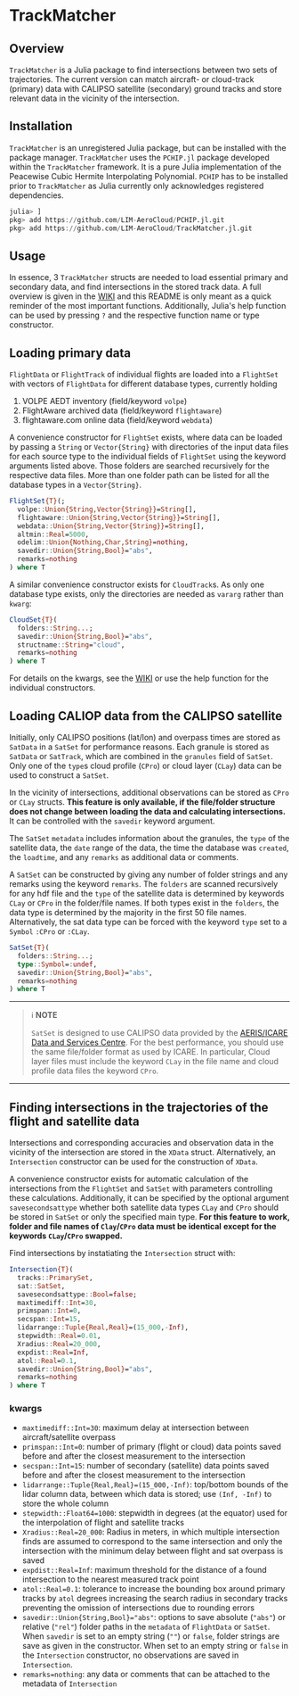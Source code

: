 TrackMatcher
============

Overview
--------

`TrackMatcher` is a Julia package to find intersections between two sets of trajectories.
The current version can match aircraft- or cloud-track (primary) data with CALIPSO satellite 
(secondary) ground tracks and store relevant data in the vicinity of the intersection.


Installation
------------

`TrackMatcher` is an unregistered Julia package, but can be installed with the
package manager. `TrackMatcher` uses the `PCHIP.jl` package developed within the
`TrackMatcher` framework. It is a pure Julia implementation of the Peacewise Cubic
Hermite Interpolating Polynomial. `PCHIP` has to be installed prior to `TrackMatcher`
as Julia currently only acknowledges registered dependencies.

```julia
julia> ]
pkg> add https://github.com/LIM-AeroCloud/PCHIP.jl.git
pkg> add https://github.com/LIM-AeroCloud/TrackMatcher.jl.git
```


Usage
-----

In essence, 3 `TrackMatcher` structs are needed to load essential primary and secondary data, 
and find intersections in the stored track data. A full overview is given in the 
[WIKI](https://github.com/LIM-AeroCloud/TrackMatcher.jl/wiki) and this README is 
only meant as a quick reminder of the most important functions. Additionally, Julia's
help function can be used by pressing `?` and the respective function name or 
type constructor.


Loading primary data
--------------------

`FlightData` or `FlightTrack` of individual flights are loaded into a `FlightSet` 
with vectors of `FlightData` for different database types, currently holding

1. VOLPE AEDT inventory (field/keyword `volpe`)
2. FlightAware archived data (field/keyword  `flightaware`)
3. flightaware.com online data (field/keyword  `webdata`)

A convenience constructor for `FlightSet` exists, where data can be loaded by passing 
a `String` or `Vector{String}` with directories of the input data files for each 
source type to the individual fields of `FlightSet` using the keyword arguments listed
above. Those folders are searched recursively for the respective data files. More than 
one folder path can be listed for all the database types in a `Vector{String}`.

```julia
FlightSet{T}(;
  volpe::Union{String,Vector{String}}=String[],
  flightaware::Union{String,Vector{String}}=String[],
  webdata::Union{String,Vector{String}}=String[],
  altmin::Real=5000,
  odelim::Union{Nothing,Char,String}=nothing,
  savedir::Union{String,Bool}="abs",
  remarks=nothing
) where T
```

A similar convenience constructor exists for `CloudTrack`s. As only one database type
exists, only the directories are needed as `vararg` rather than `kwarg`:

```julia
CloudSet{T}(
  folders::String...;
  savedir::Union{String,Bool}="abs",
  structname::String="cloud",
  remarks=nothing
) where T
```

For details on the kwargs, see the [WIKI](https://github.com/LIM-AeroCloud/TrackMatcher.jl/wiki)
or use the help function for the individual constructors.


Loading CALIOP data from the CALIPSO satellite
----------------------------------------------

Initially, only CALIPSO positions (lat/lon) and overpass times are stored as `SatData`
in a `SatSet` for performance reasons. Each granule is stored as `SatData` or `SatTrack`,
which are combined in the `granules` field of `SatSet`. Only one of the `type`s
cloud profile (`CPro`) or cloud layer (`CLay`) data can be used to construct a `SatSet`.

In the vicinity of intersections, additional observations can be stored as `CPro` or
`CLay` structs.
__This feature is only available, if the file/folder structure does not change between__
__loading the data and calculating intersections.__  It can be controlled with the
`savedir` keyword argument.

The `SatSet` `metadata` includes information about the granules, the `type` of the 
satellite data, the `date` range of the data, the time the database was `created`, 
the `loadtime`, and any `remarks` as additional data or comments.

A `SatSet` can be constructed by giving any number of folder strings and any remarks
using the keyword `remarks`. The `folders` are scanned recursively for any hdf file
and the `type` of the satellite data is determined by keywords `CLay` or `CPro` in
the folder/file names. If both types exist in the `folders`, the data type is determined
by the majority in the first 50 file names. Alternatively, the sat data type can
be forced with the keyword `type` set to a `Symbol` `:CPro` or `:CLay`.

```julia
SatSet{T}(
  folders::String...;
  type::Symbol=:undef,
  savedir::Union{String,Bool}="abs",
  remarks=nothing
) where T
```

---
> :information_source: **NOTE**
>
> `SatSet` is designed to use CALIPSO data provided by the [AERIS/ICARE Data and Services Centre](http://www.icare.univ-lille1.fr/). 
> For the best performance, you should use the same file/folder format as used by ICARE. 
> In particular, Cloud layer files must include the keyword `CLay` in the file name
> and cloud profile data files the keyword `CPro`.
---


Finding intersections in the trajectories of the flight and satellite data
--------------------------------------------------------------------------

Intersections and corresponding accuracies and observation data in the vicinity 
of the intersection are stored in the `XData` struct. Alternatively, an `Intersection`
constructor can be used for the construction of `XData`.

A convenience constructor exists for automatic calculation of the intersections 
from the `FlightSet` and `SatSet` with parameters controlling these calculations. 
Additionally, it can be specified by the optional argument `savesecondsattype` 
whether both satellite data types `CLay` and `CPro` should be stored in `SatSet`
or only the specified main type. 
__For this feature to work, folder and file names of `Clay`/`CPro` data must be identical__
__except for the keywords `CLay`/`CPro` swapped.__

Find intersections by instatiating the `Intersection` struct with:

```julia
Intersection{T}(
  tracks::PrimarySet,
  sat::SatSet,
  savesecondsattype::Bool=false;
  maxtimediff::Int=30,
  primspan::Int=0,
  secspan::Int=15,
  lidarrange::Tuple{Real,Real}=(15_000,-Inf),
  stepwidth::Real=0.01,
  Xradius::Real=20_000,
  expdist::Real=Inf,
  atol::Real=0.1,
  savedir::Union{String,Bool}="abs",
  remarks=nothing
) where T
```

### kwargs

- `maxtimediff::Int=30`: maximum delay at intersection between aircraft/satellite overpass
- `primspan::Int=0`: number of primary (flight or cloud) data points saved before and after the closest measurement to the intersection
- `secspan::Int=15`: number of secondary (satellite) data points saved before and after the closest measurement to the intersection
- `lidarrange::Tuple{Real,Real}=(15_000,-Inf)`: top/bottom bounds of the lidar column data, between which
  data is stored; use `(Inf, -Inf)` to store the whole column
- `stepwidth::Float64=1000`: stepwidth in degrees (at the equator) used for the 
  interpolation of flight and satellite tracks
- `Xradius::Real=20_000`: Radius in meters, in which multiple intersection finds are
  assumed to correspond to the same intersection and only the intersection with the
  minimum delay between flight and sat overpass is saved
- `expdist::Real=Inf`: maximum threshold for the distance of a found intersection to the nearest measured track point
- `atol::Real=0.1`: tolerance to increase the bounding box around primary tracks by `atol` degrees
  increasing the search radius in secondary tracks preventing the omission of intersections due to
  rounding errors
- `savedir::Union{String,Bool}="abs"`: options to save absolute (`"abs"`) or relative
  (`"rel"`) folder paths in the `metadata` of  `FlightData` or `SatSet`. When `savedir`
  is set to an empty string (`""`) or `false`, folder strings are save as given in
  the constructor. When set to an empty string or `false` in the `Intersection` constructor,
  no observations are saved in `Intersection`.
- `remarks=nothing`: any data or comments that can be attached to the metadata of `Intersection`
